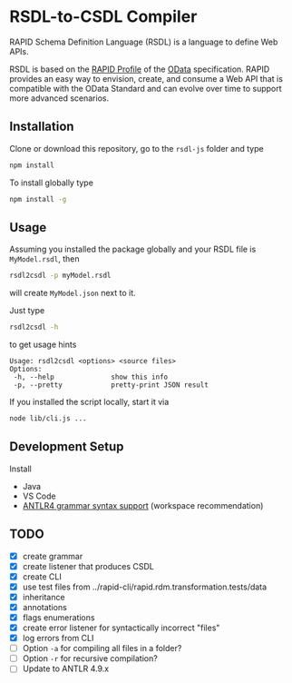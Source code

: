 # RSDL-to-CSDL Compiler

RAPID Schema Definition Language (RSDL) is a language to define Web APIs.

RSDL is based on the [RAPID Profile](<https://en.wikipedia.org/wiki/Profile_(engineering)>) of the
[OData](https://en.wikipedia.org/wiki/Open_Data_Protocol) specification. RAPID provides an easy way
to envision, create, and consume a Web API that is compatible with the OData Standard and can evolve over time to support more advanced scenarios.

## Installation

Clone or download this repository, go to the `rsdl-js` folder and type

```sh
npm install
```

To install globally type

```sh
npm install -g
```

## Usage

Assuming you installed the package globally and your RSDL file is `MyModel.rsdl`, then

```sh
rsdl2csdl -p myModel.rsdl
```

will create `MyModel.json` next to it.

Just type

```sh
rsdl2csdl -h
```

to get usage hints

```
Usage: rsdl2csdl <options> <source files>
Options:
 -h, --help              show this info
 -p, --pretty            pretty-print JSON result
```

If you installed the script locally, start it via

```sh
node lib/cli.js ...
```

## Development Setup

Install

- Java
- VS Code
- [ANTLR4 grammar syntax support](https://marketplace.visualstudio.com/items?itemName=mike-lischke.vscode-antlr4&ssr=false#overview) (workspace recommendation)

## TODO

- [x] create grammar
- [x] create listener that produces CSDL
- [x] create CLI
- [x] use test files from ../rapid-cli/rapid.rdm.transformation.tests/data
- [x] inheritance
- [x] annotations
- [x] flags enumerations
- [x] create error listener for syntactically incorrect "files"
- [x] log errors from CLI
- [ ] Option `-a` for compiling all files in a folder?
- [ ] Option `-r` for recursive compilation?
- [ ] Update to ANTLR 4.9.x
